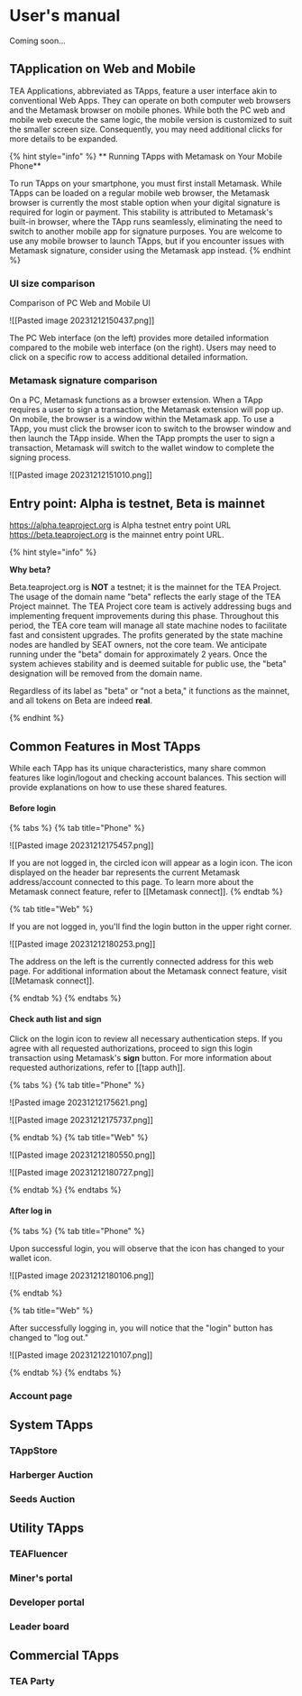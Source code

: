 # User's manual

Coming soon...

## TApplication on Web and Mobile

  
TEA Applications, abbreviated as TApps, feature a user interface akin to conventional Web Apps. They can operate on both computer web browsers and the Metamask browser on mobile phones. While both the PC web and mobile web execute the same logic, the mobile version is customized to suit the smaller screen size. Consequently, you may need additional clicks for more details to be expanded.

{% hint style="info" %}
** Running TApps with Metamask on Your Mobile Phone**

To run TApps on your smartphone, you must first install Metamask. While TApps can be loaded on a regular mobile web browser, the Metamask browser is currently the most stable option when your digital signature is required for login or payment. This stability is attributed to Metamask's built-in browser, where the TApp runs seamlessly, eliminating the need to switch to another mobile app for signature purposes. You are welcome to use any mobile browser to launch TApps, but if you encounter issues with Metamask signature, consider using the Metamask app instead.
{% endhint %}

### UI size comparison

Comparison of PC Web and Mobile UI

![[Pasted image 20231212150437.png]]

The PC Web interface (on the left) provides more detailed information compared to the mobile web interface (on the right). Users may need to click on a specific row to access additional detailed information.

### Metamask signature comparison

On a PC, Metamask functions as a browser extension. When a TApp requires a user to sign a transaction, the Metamask extension will pop up. On mobile, the browser is a window within the Metamask app. To use a TApp, you must click the browser icon to switch to the browser window and then launch the TApp inside. When the TApp prompts the user to sign a transaction, Metamask will switch to the wallet window to complete the signing process.

![[Pasted image 20231212151010.png]]

## Entry point: Alpha is testnet, Beta is mainnet

https://alpha.teaproject.org is Alpha testnet entry point URL
https://beta.teaproject.org is the mainnet entry point URL.

{% hint style="info" %}

**Why beta?**

Beta.teaproject.org is **NOT** a testnet; it is the mainnet for the TEA Project. The usage of the domain name "beta" reflects the early stage of the TEA Project mainnet. The TEA Project core team is actively addressing bugs and implementing frequent improvements during this phase. Throughout this period, the TEA core team will manage all state machine nodes to facilitate fast and consistent upgrades. The profits generated by the state machine nodes are handled by SEAT owners, not the core team. We anticipate running under the "beta" domain for approximately 2 years. Once the system achieves stability and is deemed suitable for public use, the "beta" designation will be removed from the domain name.

Regardless of its label as "beta" or "not a beta," it functions as the mainnet, and all tokens on Beta are indeed **real**.

{% endhint %}


## Common Features in Most TApps

While each TApp has its unique characteristics, many share common features like login/logout and checking account balances. This section will provide explanations on how to use these shared features.

#### Before login
{% tabs %}
{% tab title="Phone" %}

![[Pasted image 20231212175457.png]]

If you are not logged in, the circled icon will appear as a login icon. The icon displayed on the header bar represents the current Metamask address/account connected to this page. To learn more about the Metamask connect feature, refer to [[Metamask connect]].
{% endtab %}

{% tab title="Web" %} 

If you are not logged in, you'll find the login button in the upper right corner.

![[Pasted image 20231212180253.png]]

The address on the left is the currently connected address for this web page. For additional information about the Metamask connect feature, visit [[Metamask connect]].

{% endtab %}
{% endtabs %}
#### Check auth list and sign
Click on the login icon to review all necessary authentication steps. If you agree with all requested authorizations, proceed to sign this login transaction using Metamask's **sign** button. For more information about requested authorizations, refer to [[tapp auth]].

{% tabs %}
{% tab title="Phone" %}

![Pasted image 20231212175621.png]

![[Pasted image 20231212175737.png]]

{% endtab %}
{% tab title="Web" %} 

![[Pasted image 20231212180550.png]]

![[Pasted image 20231212180727.png]]

{% endtab %}
{% endtabs %}
#### After log in

{% tabs %}
{% tab title="Phone" %}

Upon successful login, you will observe that the icon has changed to your wallet icon.

![[Pasted image 20231212180106.png]]

{% endtab %}

{% tab title="Web" %} 

After successfully logging in, you will notice that the "login" button has changed to "log out."

![[Pasted image 20231212210107.png]]

{% endtab %}
{% endtabs %}

### Account page


## System TApps
### TAppStore
### Harberger Auction

### Seeds Auction
## Utility TApps
### TEAFluencer
### Miner's portal

### Developer portal

### Leader board

## Commercial TApps

### TEA Party


